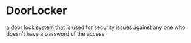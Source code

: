 # DoorLocker
a door lock system that is used for security issues against any one who doesn't have a password of the access
